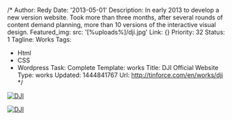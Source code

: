 /*
Author: Redy
Date: '2013-05-01'
Description: In early 2013 to develop a new version website. Took more than three
  months, after several rounds of content demand planning, more than 10 versions of
  the interactive visual design.
Featured_img:
  src: '[%uploads%]/dji.jpg'
Link: {}
Priority: 32
Status: 1
Tagline: Works
Tags:
- Html
- CSS
- Wordpress
Task: Complete
Template: works
Title: DJI Official Website
Type: works
Updated: 1444841767
Url: http://tinforce.com/en/works/dji
*/
<p> <a class="lightbox-gallery" href="[%uploads%]/dji_4.jpg"> <img src="[%uploads%]/dji_4.jpg" alt="DJI" /> </a></p><p> <a class="lightbox-gallery" href="[%uploads%]/dji_5.jpg"> <img src="[%uploads%]/dji_5.jpg" alt="DJI" /> </a></p>
